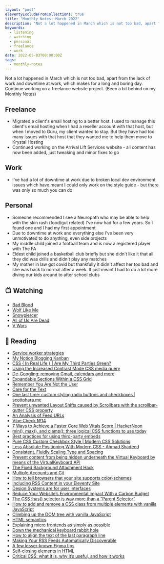 ```yaml
---
layout: "post"
eleventyExcludeFromCollections: true
title: "Monthly Notes: March 2022"
description: "Not a lot happened in March which is not too bad, apart from the lack of work and downtime at work, which makes for a long and boring day. Continue working on a freelance website project."
keywords:
  - listening
  - watching
  - personal
  - freelance
  - work
date: 2022-05-03T00:00:00Z
tags:
  - monthly-notes
---
```

Not a lot happened in March which is not too bad, apart from the lack of work and downtime at work, which makes for a long and boring day. Continue working on a freelance website project. (Been a bit behind on my Monthly Notes)

## Freelance
- Migrated a client's email hosting to a better host. I used to manage this client's email hosting when I had a reseller account with that host, but when I moved to Guru, my client wanted to stay. But they have had too many issues with that host that they wanted me to help them move to Krystal Hosting
- Continued working on the Arrival Lift Services website - all content has now been added, just tweaking and minor fixes to go

## Work
- I've had a lot of downtime at work due to broken local dev environment issues which have meant I could only work on the style guide - but there was only so much you can do

## Personal
- Someone recommended I see a Neuropath who may be able to help with the skin rash (food/gut related) I've now had for a few years. So I found one and I had my first appointment
- Due to downtime at work and everything else I've been very unmotivated to do anything, even side projects
- My middle child joined a football team and is now a registered player with The FA
- Eldest child joined a basketball club briefly but she didn't like it that all they did was drills and didn't play any matches
- My mother in law got covid but thankfully it didn't affect her too bad and she was back to normal after a week. It just meant I had to do a lot more diving our kids around to after school clubs

## 📺 Watching
- [Bad Blood](https://www.themoviedb.org/tv/72742-bad-blood "Bad Blood")
- [Wolf Like Me](https://www.themoviedb.org/tv/136738-wolf-like-me "Wolf Like Me")
- [Snowpiercer](https://www.themoviedb.org/tv/79680-snowpiercer "Snowpiercer")
- [All of Us Are Dead](https://www.themoviedb.org/tv/99966 "All of Us Are Dead")
- [V Wars](https://www.themoviedb.org/tv/81559-v-wars "V Wars")

## 📖 Reading
- [Service worker strategies](https://gomakethings.com/service-worker-strategies/ "Service worker strategies")
- [My Notion Blogging Kanban](https://daverupert.com/2021/09/my-notion-blogging-kanban/ "My Notion Blogging Kanban")
- [CSS { In Real Life } | Are My Third Parties Green?](https://css-irl.info/are-my-third-parties-green/ "CSS { In Real Life } | Are My Third Parties Green?")
- [Using the Increased Contrast Mode CSS media query](https://www.tempertemper.net/blog/using-the-increased-contrast-mode-css-media-query "Using the Increased Contrast Mode CSS media query")
- [De-Googling: removing Gmail, calendars and more](https://www.katycowan.co.uk/writing/de-googling/ "De-Googling: removing Gmail, calendars and more")
- [Expandable Sections Within a CSS Grid](https://css-tricks.com/expandable-sections-within-a-css-grid/ "Expandable Sections Within a CSS Grid")
- [Remember You Are Not the User](https://css-tricks.com/remember-you-are-not-the-user/ "Remember You Are Not the User")
- [Care for the Text](https://css-tricks.com/care-for-the-text/ "Care for the Text")
- [One last time: custom styling radio buttons and checkboxes | scottohara.me](https://www.scottohara.me/blog/2021/09/24/custom-radio-checkbox-again.html "One last time: custom styling radio buttons and checkboxes | scottohara.me")
- [Prevent unwanted Layout Shifts caused by Scrollbars with the scrollbar-gutter CSS property](https://www.bram.us/2021/07/23/prevent-unwanted-layout-shifts-caused-by-scrollbars-with-the-scrollbar-gutter-css-property/ "Prevent unwanted Layout Shifts caused by Scrollbars with the scrollbar-gutter CSS property")
- [An Analysis of Feed URLs](https://blog.jim-nielsen.com/2021/feed-urls/ "An Analysis of Feed URLs")
- [Vibe Check №14](https://daverupert.com/2022/03/vibe-check-14/ "Vibe Check №14")
- [7 Ways to Achieve a Faster Core Web Vitals Score | HackerNoon](https://hackernoon.com/7-ways-to-achieve-a-faster-core-web-vitals-score "7 Ways to Achieve a Faster Core Web Vitals Score | HackerNoon")
- [min(), max(), and clamp(): three logical CSS functions to use today](https://web.dev/min-max-clamp/ "min(), max(), and clamp(): three logical CSS functions to use today")
- [Best practices for using third-party embeds](https://web.dev/embed-best-practices/ "Best practices for using third-party embeds")
- [Pure CSS Custom Checkbox Style | Modern CSS Solutions](https://moderncss.dev/pure-css-custom-checkbox-style/ "Pure CSS Custom Checkbox Style | Modern CSS Solutions")
- [Less Absolute Positioning With Modern CSS - Ahmad Shadeed](https://ishadeed.com/article/less-absolute-positioning-modern-css/ "Less Absolute Positioning With Modern CSS - Ahmad Shadeed")
- [Consistent, Fluidly Scaling Type and Spacing](https://css-tricks.com/consistent-fluidly-scaling-type-and-spacing/ "Consistent, Fluidly Scaling Type and Spacing")
- [Prevent content from being hidden underneath the Virtual Keyboard by means of the VirtualKeyboard API](https://www.bram.us/2021/09/13/prevent-items-from-being-hidden-underneath-the-virtual-keyboard-by-means-of-the-virtualkeyboard-api/ "Prevent content from being hidden underneath the Virtual Keyboard by means of the VirtualKeyboard API")
- [The Fixed Background Attachment Hack](https://css-tricks.com/the-fixed-background-attachment-hack/ "The Fixed Background Attachment Hack")
- [Multiple Accounts and Git](https://www.bram.us/2021/09/03/multiple-accounts-and-git/ "Multiple Accounts and Git")
- [How to tell browsers that your site supports color-schemes](https://www.stefanjudis.com/today-i-learned/how-to-tell-browsers-that-your-site-supports-color-schemes/ "How to tell browsers that your site supports color-schemes")
- [Including RSS Content in your Eleventy Site](https://www.raymondcamden.com/2022/03/08/including-rss-content-in-your-eleventy-site "Including RSS Content in your Eleventy Site")
- [Design Systems are for user interfaces](https://bradfrost.com/blog/post/design-systems-are-for-user-interfaces/ "Design Systems are for user interfaces")
- [Reduce Your Website’s Environmental Impact With a Carbon Budget](https://css-tricks.com/reduce-your-websites-environmental-impact-with-a-carbon-budget/ "Reduce Your Website’s Environmental Impact With a Carbon Budget")
- [The CSS :has() selector is way more than a “Parent Selector”](https://www.bram.us/2021/12/21/the-css-has-selector-is-way-more-than-a-parent-selector/ "The CSS :has() selector is way more than a “Parent Selector”")
- [How to add and remove a CSS class from multiple elements with vanilla JavaScript](https://gomakethings.com/how-to-add-and-remove-a-css-class-from-multiple-elements-with-vanilla-javascript/ "How to add and remove a CSS class from multiple elements with vanilla JavaScript")
- [Climbing up the DOM tree with vanilla JavaScript](https://gomakethings.com/climbing-up-the-dom-tree-with-vanilla-javascript/ "Climbing up the DOM tree with vanilla JavaScript")
- [HTML semantics](https://gomakethings.com/html-semantics/ "HTML semantics")
- [Explaining micro frontends as simply as possible](https://dev.to/richkurtzman/explaining-micro-frontends-as-simply-as-possible-2pch "Explaining micro frontends as simply as possible")
- [Down the mechanical keyboard rabbit hole](https://fowlie.github.io/2022/02/25/keyboards-rabbit-hole/ "Down the mechanical keyboard rabbit hole")
- [How to align the text of the last paragraph line](https://www.stefanjudis.com/today-i-learned/how-to-align-the-text-of-the-last-paragraph-line/ "How to align the text of the last paragraph line")
- [Making Your RSS Feeds Automatically Discoverable](https://blog.jim-nielsen.com/2021/automatically-discoverable-rss-feeds/ "Making Your RSS Feeds Automatically Discoverable")
- [A few lesser-known Figma tips](https://medium.com/design/a-few-lesser-known-figma-tips-29db4a731926 "A few lesser-known Figma tips")
- [Self-closing elements in HTML](https://www.tempertemper.net/blog/self-closing-elements-in-html "Self-closing elements in HTML")
- [Critical CSS: what it is, why it’s useful, and how it works](https://www.tempertemper.net/blog/critical-css-what-it-is-why-its-useful-and-how-it-works "Critical CSS: what it is, why it’s useful, and how it works")
